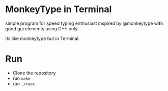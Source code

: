 # MonkeyType in Terminal
simple program for speed typing enthusiast inspired by @monkeytype with good gui elements using C++ only.

Its like monkeytype but in Terminal.

# Run
- Clone the repository
- run `make`
- run `./raox`
